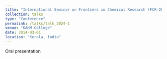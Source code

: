 ```yaml
---
title: "International Seminar on Frontiers in Chemical Research (FCR-2024)"
collection: talks
type: "Conference"
permalink: /talks/talk_2024-1
venue: "KAHM College"
date: 2014-03-01
location: "Kerala, India"
---
```


Oral presentation
